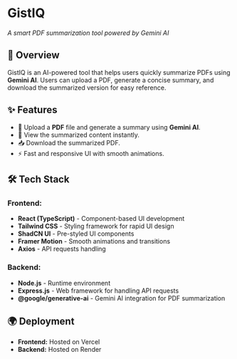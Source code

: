 # GistIQ
*A smart PDF summarization tool powered by Gemini AI*

## 🚀 Overview
GistIQ is an AI-powered tool that helps users quickly summarize PDFs using **Gemini AI**. Users can upload a PDF, generate a concise summary, and download the summarized version for easy reference. 

## ✨ Features
- 📄 Upload a **PDF** file and generate a summary using **Gemini AI**.
- 📝 View the summarized content instantly.
- 📥 Download the summarized PDF.
- ⚡ Fast and responsive UI with smooth animations.

## 🛠 Tech Stack

### Frontend:
- **React (TypeScript)** - Component-based UI development
- **Tailwind CSS** - Styling framework for rapid UI design
- **ShadCN UI** - Pre-styled UI components
- **Framer Motion** - Smooth animations and transitions
- **Axios** - API requests handling

### Backend:
- **Node.js** - Runtime environment
- **Express.js** - Web framework for handling API requests
- **@google/generative-ai** - Gemini AI integration for PDF summarization

## 🌍 Deployment
- **Frontend:** Hosted on Vercel
- **Backend:** Hosted on Render
